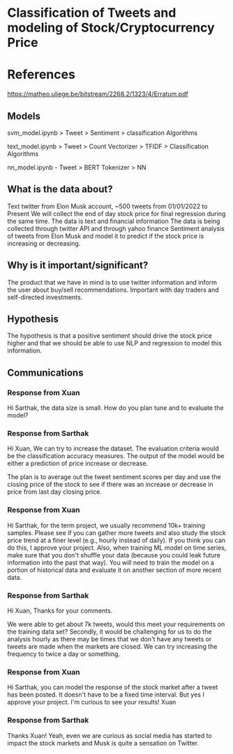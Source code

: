 # Classification of Tweets and modeling of Stock/Cryptocurrency Price

# References
https://matheo.uliege.be/bitstream/2268.2/1323/4/Erratum.pdf

## Models
svm_model.ipynb > Tweet > Sentiment > classification Algorithms

text_model.ipynb > Tweet > Count Vectorizer > TFIDF > Classification Algorithms

nn_model.ipynb - Tweet > BERT Tokenizer > NN

## What is the data about?
Text twitter from Elon Musk account, ~500 tweets from 01/01/2022 to Present
We will collect the end of day stock price for final regression during the same time.
The data is text and financial information
The data is being collected through twitter API and through yahoo finance
Sentiment analysis of tweets from Elon Musk and model it to predict if the stock price is increasing or decreasing.

## Why is it important/significant?
The product that we have in mind is to use twitter information and inform the user about buy/sell recommendations. Important with day traders and self-directed investments.

## Hypothesis
The hypothesis is that a positive sentiment should drive the stock price higher and that we should be able to use NLP and regression to model this information.

## Communications
### Response from Xuan
Hi Sarthak, the data size is small. How do you plan tune and to evaluate the model?

### Response from Sarthak
Hi Xuan,
We can try to increase the dataset.
The evaluation criteria would be the classification accuracy measures. The output of the model would be either a prediction of price increase or decrease.

The plan is to average out the tweet sentiment scores per day and use the closing price of the stock to see if there was an increase or decrease in price from last day closing price.

### Response from Xuan
Hi Sarthak, for the term project, we usually recommend 10k+ training samples.
Please see if you can gather more tweets and also study the stock price trend at a finer level (e.g., hourly instead of daily).
If you think you can do this, I approve your project.
Also, when training ML model on time series, make sure that you don't shuffle your data (because you could leak future information into the past that way). You will need to train the model on a portion of historical data and evaluate it on another section of more recent data.

### Response from Sarthak
Hi Xuan,
Thanks for your comments.

We were able to get about 7k tweets, would this meet your requirements on
the training data set?
Secondly, it would be challenging for us to do the analysis hourly as there
may be times that we don't have any tweets or tweets are made when the
markets are closed. We can try increasing the frequency to twice a day or
something.

### Response from Xuan
Hi Sarthak, you can model the response of the stock market after a tweet has been posted. It doesn't have to be a fixed time interval.
But yes I approve your project. I'm curious to see your results!
Xuan

### Response from Sarthak
Thanks Xuan!
Yeah, even we are curious as social media has started to impact the stock
markets and Musk is quite a sensation on Twitter.
